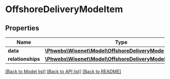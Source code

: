 # OffshoreDeliveryModeItem

## Properties
Name | Type | Description | Notes
------------ | ------------- | ------------- | -------------
**data** | [**\Phwebs\Wisenet\Model\OffshoreDeliveryMode**](OffshoreDeliveryMode.md) |  | [optional] 
**relationships** | [**\Phwebs\Wisenet\Model\OffshoreDeliveryModeRelationships**](OffshoreDeliveryModeRelationships.md) |  | [optional] 

[[Back to Model list]](../../README.md#documentation-for-models) [[Back to API list]](../../README.md#documentation-for-api-endpoints) [[Back to README]](../../README.md)

